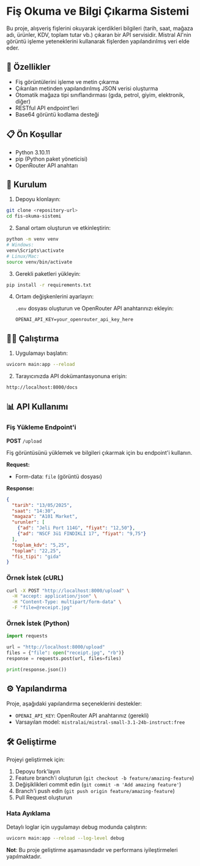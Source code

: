 
# Fiş Okuma ve Bilgi Çıkarma Sistemi

Bu proje, alışveriş fişlerini okuyarak içerdikleri bilgileri (tarih, saat, mağaza adı, ürünler, KDV, toplam tutar vb.) çıkaran bir API servisidir. Mistral AI'nin görüntü işleme yeteneklerini kullanarak fişlerden yapılandırılmış veri elde eder.

## 🚀 Özellikler

- Fiş görüntülerini işleme ve metin çıkarma
- Çıkarılan metinden yapılandırılmış JSON verisi oluşturma
- Otomatik mağaza tipi sınıflandırması (gıda, petrol, giyim, elektronik, diğer)
- RESTful API endpoint'leri
- Base64 görüntü kodlama desteği

## 📋 Ön Koşullar

- Python 3.10.11
- pip (Python paket yöneticisi)
- OpenRouter API anahtarı

## 🔧 Kurulum

1. Depoyu klonlayın:
```bash
git clone <repository-url>
cd fis-okuma-sistemi
```

2. Sanal ortam oluşturun ve etkinleştirin:
```bash
python -m venv venv
# Windows:
venv\Scripts\activate
# Linux/Mac:
source venv/bin/activate
```

3. Gerekli paketleri yükleyin:
```bash
pip install -r requirements.txt
```

4. Ortam değişkenlerini ayarlayın:
   
   `.env` dosyası oluşturun ve OpenRouter API anahtarınızı ekleyin:
   ```
   OPENAI_API_KEY=your_openrouter_api_key_here
   ```

## 🏃‍♂️ Çalıştırma

1. Uygulamayı başlatın:
```bash
uvicorn main:app --reload
```

2. Tarayıcınızda API dokümantasyonuna erişin:
```
http://localhost:8000/docs
```

## 📊 API Kullanımı

### Fiş Yükleme Endpoint'i

**POST** `/upload`

Fiş görüntüsünü yüklemek ve bilgileri çıkarmak için bu endpoint'i kullanın.

**Request:**
- Form-data: `file` (görüntü dosyası)

**Response:**
```json
{
  "tarih": "13/05/2025",
  "saat": "14:30",
  "magaza": "A101 Market",
  "urunler": [
    {"ad": "Jeli Port 114G", "fiyat": "12,50"},
    {"ad": "NSCF 3ü1 FINDIKLI 17", "fiyat": "9,75"}
  ],
  "toplam_kdv": "5,25",
  "toplam": "22,25",
  "fis_tipi": "gida"
}
```

### Örnek İstek (cURL)

```bash
curl -X POST "http://localhost:8000/upload" \
  -H "accept: application/json" \
  -H "Content-Type: multipart/form-data" \
  -F "file=@receipt.jpg"
```

### Örnek İstek (Python)

```python
import requests

url = "http://localhost:8000/upload"
files = {"file": open("receipt.jpg", "rb")}
response = requests.post(url, files=files)

print(response.json())
```


## ⚙️ Yapılandırma

Proje, aşağıdaki yapılandırma seçeneklerini destekler:

- `OPENAI_API_KEY`: OpenRouter API anahtarınız (gerekli)
- Varsayılan model: `mistralai/mistral-small-3.1-24b-instruct:free`


## 🛠️ Geliştirme

Projeyi geliştirmek için:

1. Depoyu fork'layın
2. Feature branch'i oluşturun (`git checkout -b feature/amazing-feature`)
3. Değişiklikleri commit edin (`git commit -m 'Add amazing feature'`)
4. Branch'i push edin (`git push origin feature/amazing-feature`)
5. Pull Request oluşturun


### Hata Ayıklama

Detaylı loglar için uygulamayı debug modunda çalıştırın:
```bash
uvicorn main:app --reload --log-level debug
```

**Not**: Bu proje geliştirme aşamasındadır ve performans iyileştirmeleri yapılmaktadır.

